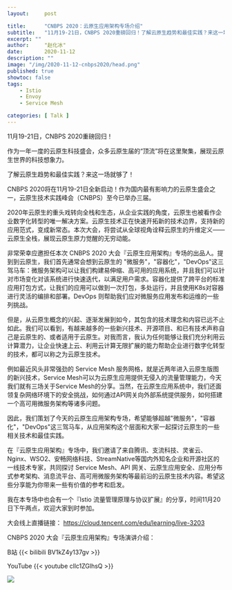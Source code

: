 ```yaml
---
layout:     post

title:      "CNBPS 2020：云原生应用架构专场介绍"
subtitle:   "11月19-21日，CNBPS 2020重磅回归！了解云原生趋势和最佳实践？来这一场就够了！"
excerpt: ""
author:     "赵化冰"
date:       2020-11-12
description: ""
image: "/img/2020-11-12-cnbps2020/head.png"
published: true
showtoc: false
tags:
    - Istio
    - Envoy
    - Service Mesh

categories: [ Talk ]
---
```


11月19-21日，CNBPS 2020重磅回归！

作为一年一度的云原生科技盛会，众多云原生届的“顶流”将在这里聚集，展现云原生世界的科技想象力。

了解云原生趋势和最佳实践？来这一场就够了！

CNBPS 2020将在11月19-21日全新启动！作为国内最有影响力的云原生盛会之一，云原生技术实践峰会（CNBPS）至今已举办三届。

2020年云原生的重头戏转向全栈和生态，从企业实践的角度，云原生也被看作企业数字化转型的唯一解决方案。云原生技术正在快速开拓新的技术边界，支持新的应用范式，变成新常态。本次大会，将尝试从全球视角诠释云原生的升维定义——云原生全栈，展现云原生原力觉醒的无穷动能。

非常荣幸应邀担任本次 CNBPS 2020 大会『云原生应用架构』专场的出品人。提到到云原生，我们首先通常会想到云原生的 "微服务"，"容器化"，"DevOps"这三驾马车：微服务架构可以让我们构建易伸缩、高可用的应用系统，并且我们可以针对市场变化对该系统进行快速迭代，以满足用户需求。容器化提供了跨平台的标准应用打包方式，让我们的应用可以做到一次打包，多处运行，并且使用K8s对容器进行灵活的编排和部署。DevOps 则帮助我们应对微服务应用发布和运维的一些列挑战。

但是，从云原生概念的兴起、逐渐发展到如今，其包含的技术理念和内容已远不止如此。我们可以看到，有越来越多的一些新兴技术、开源项目、和已有技术声称自己是云原生的、或者适用于云原生。对我而言，我认为任何能够让我们充分利用云计算潜力，让企业快速上云、利用云计算无限扩展的能力帮助企业进行数字化转型的技术，都可以称之为云原生技术。

例如最近风头非常强劲的 Service Mesh 服务网格，就是近两年进入云原生版图的新兴技术，Service Mesh可以为云原生应用提供无侵入的流量管理能力，今天我们就有三场关于Service Mesh的分享。当然，在云原生应用系统中，我们还面领复杂网络环境下的安全挑战，如何通过API网关向外部系统提供服务，如何搭建一个高可用微服务架构等诸多问题。

因此，我们策划了今天的云原生应用架构专场，希望能够超越"微服务"，"容器化"，"DevOps"这三驾马车，从应用架构这个层面和大家一起探讨云原生的一些相关技术和最佳实践。

在『云原生应用架构』专场中，我们邀请了来自腾讯、支流科技、灵雀云、Nginx、WSO2、安畅网络科技、StreamNative等国内外知名企业和开源社区的一线技术专家，共同探讨 Service Mesh、API 网关、云原生应用安全、应用分布式参考架构、消息流平台、高可用微服务架构等最前沿的云原生技术内容。希望这些分享能为你带来一些有价值的参考和启发。


我在本专场中也会有一个『Istio 流量管理原理与协议扩展』的分享，时间11月20日下午两点，欢迎大家到时参加。

大会线上直播链接： https://cloud.tencent.com/edu/learning/live-3203

CNBPS 2020 大会『云原生应用架构』专场演讲介绍：

B站
{{< bilibili BV1kZ4y137gv >}}

YouTube
{{< youtube cllc1ZGlhsQ >}}

![](/img/2020-11-12-cnbps2020/cnbps-cn-app-arch.jpeg)



